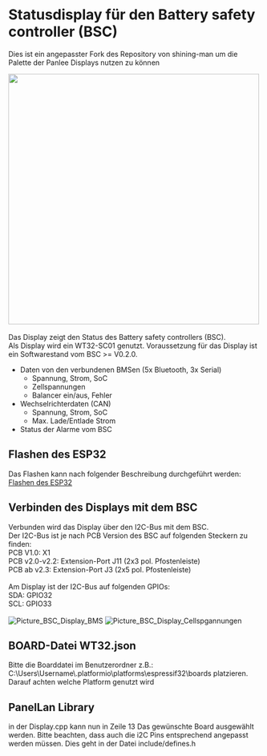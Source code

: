 # Statusdisplay für den Battery safety controller (BSC) 
Dies ist ein angepasster Fork des Repository von shining-man um die Palette der Panlee Displays nutzen zu können

<img src="https://github.com/user-attachments/assets/8db86295-1d72-4389-9650-80bd504366ac" height="500"/>
<br><br>
Das Display zeigt den Status des Battery safety controllers (BSC).<br>
Als Display wird ein WT32-SC01 genutzt. Voraussetzung für das Display ist ein Softwarestand vom BSC >= V0.2.0.

* Daten von den verbundenen BMSen (5x Bluetooth, 3x Serial)
  * Spannung, Strom, SoC
  * Zellspannungen
  * Balancer ein/aus, Fehler
* Wechselrichterdaten (CAN)
  * Spannung, Strom, SoC
  * Max. Lade/Entlade Strom
* Status der Alarme vom BSC

## Flashen des ESP32
Das Flashen kann nach folgender Beschreibung durchgeführt werden: 
[Flashen des ESP32](https://github.com/shining-man/bsc_display/wiki/02-Flashen-des-Displays)

## Verbinden des Displays mit dem BSC
Verbunden wird das Display über den I2C-Bus mit dem BSC.<br>
Der I2C-Bus ist je nach PCB Version des BSC auf folgenden Steckern zu finden:<br>
PCB V1.0: X1<br>
PCB v2.0-v2.2: Extension-Port J11 (2x3 pol. Pfostenleiste)<br>
PCB ab v2.3: Extension-Port J3 (2x5 pol. Pfostenleiste)<br>
<br>
Am Display ist der I2C-Bus auf folgenden GPIOs:<br>
SDA: GPIO32<br>
SCL: GPIO33<br>
<br>
![Picture_BSC_Display_BMS](https://github.com/shining-man/bsc_display/blob/main/img/Disp_BMS.jpg?raw=true)
![Picture_BSC_Display_Cellspgannungen](https://github.com/shining-man/bsc_display/blob/main/img/Disp_Cell.jpg?raw=true)

## BOARD-Datei WT32.json
Bitte die Boarddatei im Benutzerordner z.B.: C:\Users\Username\\.platformio\platforms\espressif32\boards platzieren. 
Darauf achten welche Platform genutzt wird

## PanelLan Library
in der Display.cpp kann nun in Zeile 13 Das gewünschte Board ausgewählt werden. Bitte beachten, dass auch die i2C Pins
entsprechend angepasst werden müssen. Dies geht in der Datei include/defines.h
